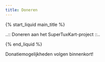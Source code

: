 ```yaml
---
title: Doneren
---
```

{% start_liquid main_title %}

..:: Doneren aan het SuperTuxKart-project ::..

{% end_liquid %}

Donatiemogelijkheden volgen binnenkort!
